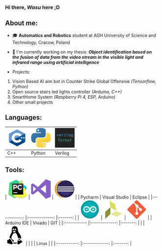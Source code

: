 ### Hi there, *Wasu* here ;D

## About me:
 - 🎓 **Automatics and Robotics** student at AGH University of Science and Technology, Cracow, Poland
 - 📝 I'm currently working on my thesis: 
 ***Object identification based on the fusion of data from the video stream in the visible light and infrared range using artificial intelligence***
 
 - *Projects*:
 1. Vision Based AI aim bot in Counter Strike Global Offensive *(Tensorflow, Python)*
 2. Open source stairs led lights controller *(Arduino, C++)*
 3. SmartHome System *(Raspberry Pi 4, ESP, Arduino)*
 4. Other small projects
 
 ## Languages:
| <img src="images/cpp.png" alt="cpp" width="64"/>    	|    <img src="images/python.png" alt="python" width="64"/>    	|      <img src="images/verilog.png" alt="verilog" width="64"/>   	|
|-----	|--------	|---------	|
| C++ 	| Python 	| Verilog 	|
 
 ## Tools:
|  <img src="images/pycharm.png" alt="pycharm" width="64"/>  	|  <img src="images/visualstudio.png" alt="visualstudio" width="64"/>  	| <img src="images/eclipse.png" alt="eclipse" width="64"/> 	|
|   Pycharm   	| Visual Studio 	| Eclipse 	|
|:-----------:	|:-------------:	|:-------:	|
| <img src="images/arduino.png" alt="arduino" width="64"/>	| <img src="images/vivado.png" alt="vivado" width="64"/>	| <img src="images/git.png" alt="git" width="64"/> 	|
| Arduino IDE 	|     Vivado    	|   GIT   	|
|:-----------:	|:-------------:	|:-------:	|
|             	| <img src="images/linux.png" alt="linux" width="64"/> 	|         	|
|             	|     Linux     	|         	|
|:-----------:	|:-------------:	|:-------:	|
